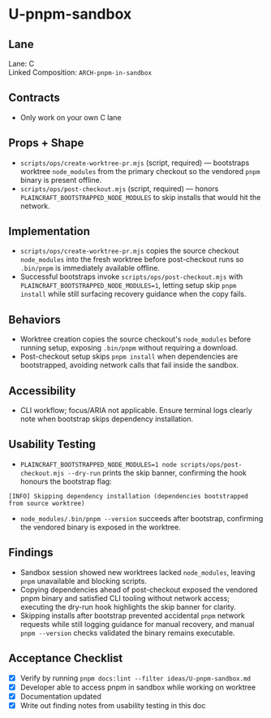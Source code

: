 # U-pnpm-sandbox

## Lane

Lane: C  
Linked Composition: `ARCH-pnpm-in-sandbox`

## Contracts

- Only work on your own C lane

## Props + Shape

- `scripts/ops/create-worktree-pr.mjs` (script, required) — bootstraps worktree `node_modules` from the primary checkout so the vendored `pnpm` binary is present offline.
- `scripts/ops/post-checkout.mjs` (script, required) — honors `PLAINCRAFT_BOOTSTRAPPED_NODE_MODULES` to skip installs that would hit the network.

## Implementation

- `scripts/ops/create-worktree-pr.mjs` copies the source checkout `node_modules` into the fresh worktree before post-checkout runs so `.bin/pnpm` is immediately available offline.
- Successful bootstraps invoke `scripts/ops/post-checkout.mjs` with `PLAINCRAFT_BOOTSTRAPPED_NODE_MODULES=1`, letting setup skip `pnpm install` while still surfacing recovery guidance when the copy fails.

## Behaviors

- Worktree creation copies the source checkout's `node_modules` before running setup, exposing `.bin/pnpm` without requiring a download.
- Post-checkout setup skips `pnpm install` when dependencies are bootstrapped, avoiding network calls that fail inside the sandbox.

## Accessibility

- CLI workflow; focus/ARIA not applicable. Ensure terminal logs clearly note when bootstrap skips dependency installation.

## Usability Testing

- `PLAINCRAFT_BOOTSTRAPPED_NODE_MODULES=1 node scripts/ops/post-checkout.mjs --dry-run` prints the skip banner, confirming the hook honours the bootstrap flag:

```text
[INFO] Skipping dependency installation (dependencies bootstrapped from source worktree)
```

- `node_modules/.bin/pnpm --version` succeeds after bootstrap, confirming the vendored binary is exposed in the worktree.

## Findings

- Sandbox session showed new worktrees lacked `node_modules`, leaving `pnpm` unavailable and blocking scripts.
- Copying dependencies ahead of post-checkout exposed the vendored pnpm binary and satisfied CLI tooling without network access; executing the dry-run hook highlights the skip banner for clarity.
- Skipping installs after bootstrap prevented accidental `pnpm` network requests while still logging guidance for manual recovery, and manual `pnpm --version` checks validated the binary remains executable.

## Acceptance Checklist

- [x] Verify by running `pnpm docs:lint --filter ideas/U-pnpm-sandbox.md`
- [x] Developer able to access pnpm in sandbox while working on worktree
- [x] Documentation updated
- [x] Write out finding notes from usability testing in this doc
